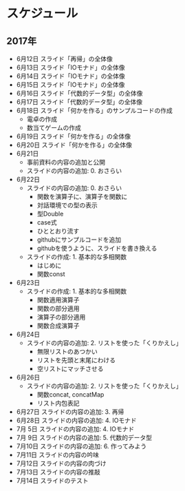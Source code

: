 スケジュール
============

2017年
------

*  6月12日 スライド「再帰」の全体像
*  6月13日 スライド「IOモナド」の全体像
*  6月14日 スライド「IOモナド」の全体像
*  6月15日 スライド「IOモナド」の全体像
*  6月16日 スライド「代数的データ型」の全体像
*  6月17日 スライド「代数的データ型」の全体像
*  6月18日 スライド「何かを作る」のサンプルコードの作成
	+ 電卓の作成
	+ 数当てゲームの作成
*  6月19日 スライド「何かを作る」の全体像
*  6月20日 スライド「何かを作る」の全体像
*  6月21日
	+ 事前資料の内容の追加と公開
	+ スライドの内容の追加: 0. おさらい
*  6月22日
	+ スライドの内容の追加: 0. おさらい
		- 関数を演算子に、演算子を関数に
		- 対話環境での型の表示
		- 型Double
		- case式
		- ひととおり流す
		- githubにサンプルコードを追加
		- githubを使うように、スライドを書き換える
	+ スライドの作成: 1. 基本的な多相関数
		- はじめに
		- 関数const
*  6月23日
	+ スライドの作成: 1. 基本的な多相関数
		- 関数適用演算子
		- 関数の部分適用
		- 演算子の部分適用
		- 関数合成演算子
*  6月24日
	+ スライドの内容の追加: 2. リストを使った「くりかえし」
		- 無限リストのあつかい
		- リストを先頭と末尾にわける
		- 空リストにマッチさせる
*  6月26日
	+ スライドの内容の追加: 2. リストを使った「くりかえし」
		- 関数concat, concatMap
		- リスト内包表記
*  6月27日 スライドの内容の追加: 3. 再帰
*  6月28日 スライドの内容の追加: 4. IOモナド
*  7月 5日 スライドの内容の追加: 4. IOモナド
*  7月 9日 スライドの内容の追加: 5. 代数的データ型
*  7月10日 スライドの内容の追加: 6. 作ってみよう
*  7月11日 スライドの内容の吟味
*  7月12日 スライドの内容の肉づけ
*  7月13日 スライドの内容の推敲
*  7月14日 スライドのテスト
